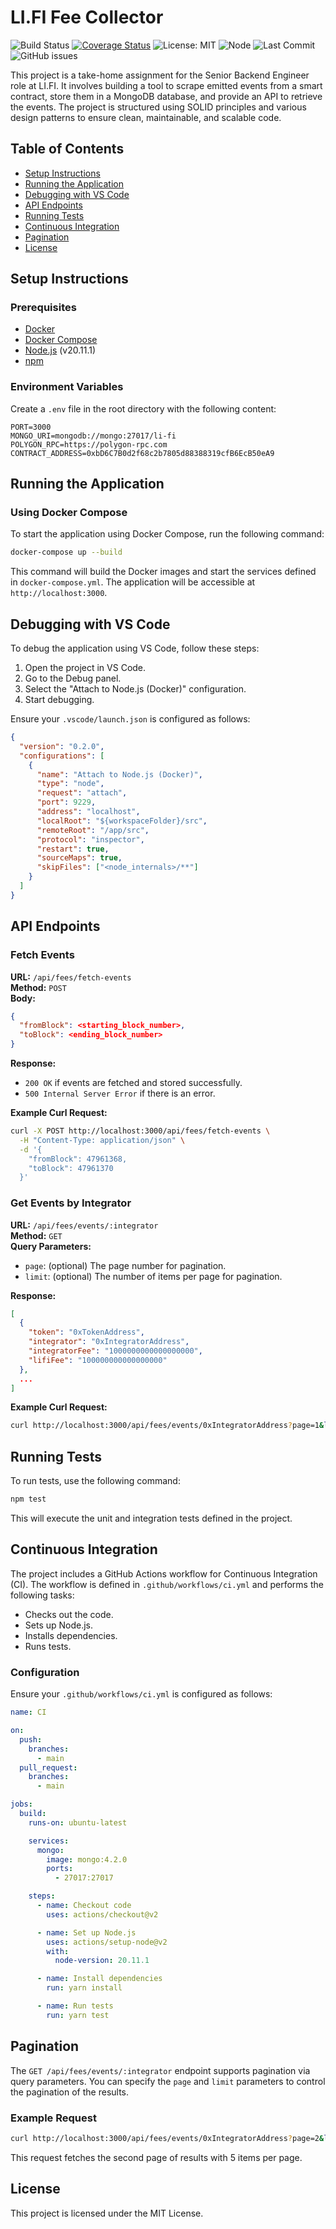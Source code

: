 # LI.FI Fee Collector

![Build Status](https://github.com/marcus-gomes-v/li-fi-fee-collector/actions/workflows/ci.yml/badge.svg)
[![Coverage Status](https://coveralls.io/repos/github/marcus-gomes-v/li-fi-fee-collector/badge.svg?branch=main)](https://coveralls.io/github/marcus-gomes-v/li-fi-fee-collector?branch=main)
![License: MIT](https://img.shields.io/badge/License-MIT-yellow.svg)
![Node](https://img.shields.io/badge/node-20.11.1-brightgreen)
![Last Commit](https://img.shields.io/github/last-commit/marcus-gomes-v/li-fi-fee-collector)
![GitHub issues](https://img.shields.io/github/issues/marcus-gomes-v/li-fi-fee-collector)


This project is a take-home assignment for the Senior Backend Engineer role at LI.FI. It involves building a tool to scrape emitted events from a smart contract, store them in a MongoDB database, and provide an API to retrieve the events. The project is structured using SOLID principles and various design patterns to ensure clean, maintainable, and scalable code.

## Table of Contents

- [Setup Instructions](#setup-instructions)
- [Running the Application](#running-the-application)
- [Debugging with VS Code](#debugging-with-vs-code)
- [API Endpoints](#api-endpoints)
- [Running Tests](#running-tests)
- [Continuous Integration](#continuous-integration)
- [Pagination](#pagination)
- [License](#license)

## Setup Instructions

### Prerequisites

- [Docker](https://www.docker.com/get-started)
- [Docker Compose](https://docs.docker.com/compose/install/)
- [Node.js](https://nodejs.org/en/) (v20.11.1)
- [npm](https://www.npmjs.com/get-npm)

### Environment Variables

Create a `.env` file in the root directory with the following content:

```env
PORT=3000
MONGO_URI=mongodb://mongo:27017/li-fi
POLYGON_RPC=https://polygon-rpc.com
CONTRACT_ADDRESS=0xbD6C7B0d2f68c2b7805d88388319cfB6EcB50eA9
```

## Running the Application

### Using Docker Compose

To start the application using Docker Compose, run the following command:

```bash
docker-compose up --build
```

This command will build the Docker images and start the services defined in `docker-compose.yml`. The application will be accessible at `http://localhost:3000`.

## Debugging with VS Code

To debug the application using VS Code, follow these steps:

1. Open the project in VS Code.
2. Go to the Debug panel.
3. Select the "Attach to Node.js (Docker)" configuration.
4. Start debugging.

Ensure your `.vscode/launch.json` is configured as follows:

```json
{
  "version": "0.2.0",
  "configurations": [
    {
      "name": "Attach to Node.js (Docker)",
      "type": "node",
      "request": "attach",
      "port": 9229,
      "address": "localhost",
      "localRoot": "${workspaceFolder}/src",
      "remoteRoot": "/app/src",
      "protocol": "inspector",
      "restart": true,
      "sourceMaps": true,
      "skipFiles": ["<node_internals>/**"]
    }
  ]
}
```

## API Endpoints

### Fetch Events

**URL:** `/api/fees/fetch-events`  
**Method:** `POST`  
**Body:**

```json
{
  "fromBlock": <starting_block_number>,
  "toBlock": <ending_block_number>
}
```

**Response:**
- `200 OK` if events are fetched and stored successfully.
- `500 Internal Server Error` if there is an error.

**Example Curl Request:**

```bash
curl -X POST http://localhost:3000/api/fees/fetch-events \
  -H "Content-Type: application/json" \
  -d '{
    "fromBlock": 47961368,
    "toBlock": 47961370
  }'
```

### Get Events by Integrator

**URL:** `/api/fees/events/:integrator`  
**Method:** `GET`  
**Query Parameters:**
- `page`: (optional) The page number for pagination.
- `limit`: (optional) The number of items per page for pagination.

**Response:**

```json
[
  {
    "token": "0xTokenAddress",
    "integrator": "0xIntegratorAddress",
    "integratorFee": "1000000000000000000",
    "lifiFee": "100000000000000000"
  },
  ...
]
```

**Example Curl Request:**

```bash
curl http://localhost:3000/api/fees/events/0xIntegratorAddress?page=1&limit=10
```

## Running Tests

To run tests, use the following command:

```bash
npm test
```

This will execute the unit and integration tests defined in the project.

## Continuous Integration

The project includes a GitHub Actions workflow for Continuous Integration (CI). The workflow is defined in `.github/workflows/ci.yml` and performs the following tasks:

- Checks out the code.
- Sets up Node.js.
- Installs dependencies.
- Runs tests.

### Configuration

Ensure your `.github/workflows/ci.yml` is configured as follows:

```yaml
name: CI

on:
  push:
    branches:
      - main
  pull_request:
    branches:
      - main

jobs:
  build:
    runs-on: ubuntu-latest

    services:
      mongo:
        image: mongo:4.2.0
        ports:
          - 27017:27017

    steps:
      - name: Checkout code
        uses: actions/checkout@v2

      - name: Set up Node.js
        uses: actions/setup-node@v2
        with:
          node-version: 20.11.1

      - name: Install dependencies
        run: yarn install

      - name: Run tests
        run: yarn test
```

## Pagination

The `GET /api/fees/events/:integrator` endpoint supports pagination via query parameters. You can specify the `page` and `limit` parameters to control the pagination of the results.

### Example Request

```bash
curl http://localhost:3000/api/fees/events/0xIntegratorAddress?page=2&limit=5
```

This request fetches the second page of results with 5 items per page.

## License

This project is licensed under the MIT License.
